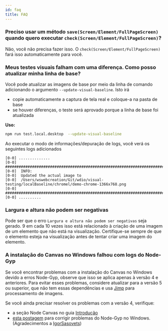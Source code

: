 ```yaml
---
id: faq
title: FAQ
---
```


### Preciso usar um método `save(Screen/Element/FullPageScreen)` quando quero executar `check(Screen/Element/FullPageScreen)`?

Não, você não precisa fazer isso. O `check(Screen/Element/FullPageScreen)` fará isso automaticamente para você.

### Meus testes visuais falham com uma diferença. Como posso atualizar minha linha de base?

Você pode atualizar as imagens de base por meio da linha de comando adicionando o argumento `--update-visual-baseline`. Isto irá

- copie automaticamente a captura de tela real e coloque-a na pasta de base
- se houver diferenças, o teste será aprovado porque a linha de base foi atualizada

**Uso:**

```sh
npm run test.local.desktop  --update-visual-baseline
```

Ao executar o modo de informações/depuração de logs, você verá os seguintes logs adicionados

```logs
[0-0] ..............
[0-0] #####################################################################################
[0-0]  INFO:
[0-0]  Updated the actual image to
[0-0]  /Users/wswebcreation/Git/wdio/visual-testing/localBaseline/chromel/demo-chrome-1366x768.png
[0-0] #####################################################################################
[0-0] ..........
```

### Largura e altura não podem ser negativas

Pode ser que o erro `Largura e altura não podem ser negativas` seja gerado. 9 em cada 10 vezes isso está relacionado à criação de uma imagem de um elemento que não está na visualização. Certifique-se sempre de que o elemento esteja na visualização antes de tentar criar uma imagem do elemento.

### A instalação do Canvas no Windows falhou com logs do Node-Gyp

Se você encontrar problemas com a instalação do Canvas no Windows devido a erros Node-Gyp, observe que isso se aplica apenas à versão 4 e anteriores. Para evitar esses problemas, considere atualizar para a versão 5 ou superior, que não tem essas dependências e usa [Jimp](https://github.com/jimp-dev/jimp) para processamento de imagens.

Se você ainda precisar resolver os problemas com a versão 4, verifique:

- a seção Node Canvas no guia [Introdução](/docs/visual-testing#system-requirements)
- [esta postagem](https://spin.atomicobject.com/2019/03/27/node-gyp-windows/) para corrigir problemas do Node-Gyp no Windows. (Agradecimentos a [IgorSasovets](https://github.com/IgorSasovets))
